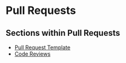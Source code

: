 # Pull Requests

## Sections within Pull Requests

* [Pull Request Template](./PullRequestTemplate.md)
* [Code Reviews](code-reviews/readme.md)